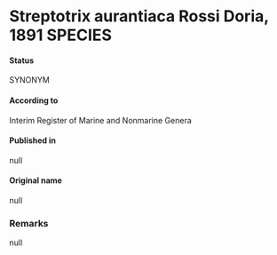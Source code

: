 # Streptotrix aurantiaca Rossi Doria, 1891 SPECIES

#### Status
SYNONYM

#### According to
Interim Register of Marine and Nonmarine Genera

#### Published in
null

#### Original name
null

### Remarks
null